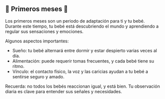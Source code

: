 🌸 Primeros meses 🌸
-

Los primeros meses son un periodo de adaptación para ti y tu bebé.  
Durante este tiempo, tu bebé está descubriendo el mundo y aprendiendo a regular sus sensaciones y emociones.

Algunos aspectos importantes:
- Sueño: tu bebé alternará entre dormir y estar despierto varias veces al día.
- Alimentación: puede requerir tomas frecuentes, y cada bebé tiene su ritmo.
- Vínculo: el contacto físico, la voz y las caricias ayudan a tu bebé a sentirse seguro y amado.

Recuerda: no todos los bebés reaccionan igual, y está bien. Tu observación diaria es clave para entender sus señales y necesidades.
